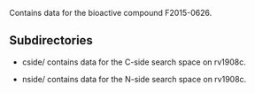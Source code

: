 Contains data for the bioactive compound F2015-0626.

## Subdirectories

- cside/ contains data for the C-side search space on rv1908c.

- nside/ contains data for the N-side search space on rv1908c.

